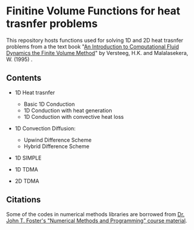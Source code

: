 # Finitine Volume Functions for heat trasnfer problems

This repository hosts functions used for solving 1D and 2D heat trasnfer problems from a the text book "[An Introduction to Computational Fluid Dynamics 
the Finite Volume Method](https://books.google.co.in/books/about/An_Introduction_to_Computational_Fluid_D.html?id=NbYmEAAAQBAJ&redir_esc=y)" by Versteeg, H.K. and Malalasekera, W. (1995) .

## Contents

- 1D Heat trasnfer
  - Basic 1D Conduction
  - 1D Conduction with heat generation
  - 1D Conduction with convective heat loss
      
- 1D Convection Diffusion:
  - Upwind Difference Scheme
  - Hybrid Difference Scheme

- 1D SIMPLE
- 1D TDMA
- 2D TDMA


## Citations 
Some of the codes in numerical methods libraries are borrowed from [Dr. John T. Foster's "Numerical Methods and Programming" course material](https://johnfoster.pge.utexas.edu/numerical-methods-book/PythonIntro.html).
